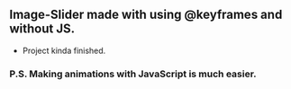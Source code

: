 ## Image-Slider made with using @keyframes and without JS.

* Project kinda finished.


### P.S. Making animations with JavaScript is much easier.

